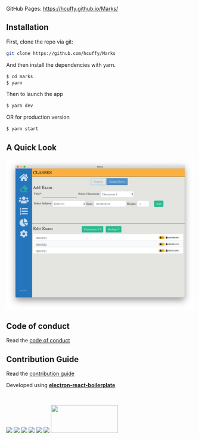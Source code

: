 GitHub Pages: https://hcuffy.github.io/Marks/


## Installation

First, clone the repo via git:

```bash
git clone https://github.com/hcuffy/Marks
```

And then install the dependencies with yarn.

```bash
$ cd marks
$ yarn
```

Then to launch the app

```bash
$ yarn dev
```

OR for production version

```bash
$ yarn start
```

## A Quick Look

<div align="center">

  <img src="./internals/img/app.png" />

</div>

## Code of conduct

Read the [code of conduct](https://github.com/hcuffy/Marks/blob/master/CODE_OF_CONDUCT.md)

## Contribution Guide

Read the [contribution guide](https://github.com/hcuffy/Marks/blob/master/CONTRIBUTING.md)

Developed using [**electron-react-boilerplate**](https://github.com/electron-react-boilerplate/electron-react-boilerplate)

<br>

<a href="https://facebook.github.io/react/"><img src="./internals/img/react-padded-90.png" /></a>
<a href="https://webpack.github.io/"><img src="./internals/img/webpack-padded-90.png" /></a>
<a href="http://redux.js.org/"><img src="./internals/img/redux-padded-90.png" /></a>
<a href="https://github.com/ReactTraining/react-router"><img src="./internals/img/react-router-padded-90.png" /></a>
<a href="http://eslint.org/"><img src="./internals/img/eslint-padded-90.png" /></a>
<a href="https://yarnpkg.com/"><img src="./internals/img/yarn-padded-90.png" /></a>
<a href="https://github.com/louischatriot/nedb"><img src="http://i.imgur.com/9O1xHFb.png" style="width: 180px; height:75px;"></a>

